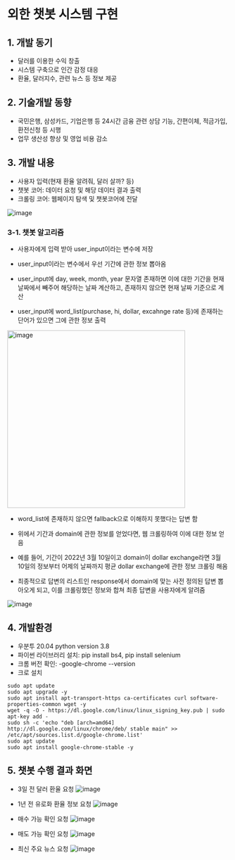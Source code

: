 # 외한 챗봇 시스템 구현

## 1. 개발 동기
* 달러를 이용한 수익 창출
* 시스템 구축으로 인간 감정 대응
* 환율, 달러지수, 관련 뉴스 등 정보 제공

## 2. 기술개발 동향
* 국민은행, 삼성카드, 기업은행 등 24시간 금융 관련 상담 기능, 간편이체, 적금가입, 환전신청 등 시행
* 업무 생산성 향상 및 영업 비용 감소

## 3. 개발 내용
* 사용자 입력(현재 환율 알려줘, 달러 살까? 등)
* 챗봇 코어: 데이터 요청 및 해당 데이터 결과 출력
* 크롤링 코어: 웹페이지 탐색 및 챗봇코어에 전달
     
![image](https://github.com/Developerinsight/Forex_Chatbot/assets/123748877/05648376-9b36-45a2-a3cb-67d224e51e08)

### 3-1. 챗봇 알고리즘
* 사용자에게 입력 받아 user_input이라는 변수에 저장   
     
* user_input이라는 변수에서 우선 기간에 관한 정보 뽑아옴   

* user_input에 day, week, month, year 문자열 존재하면 이에 대한 기간을 현재 날짜에서 빼주어 해당하는 날짜 계산하고, 존재하지 않으면 현재 날짜 기준으로 계산
 
* user_input에 word_list(purchase, hi, dollar, excahnge rate 등)에 존재하는 단어가 있으면 그에 관한 정보 출력   
<img width="404" alt="image" src="https://github.com/Developerinsight/Forex_Chatbot/assets/123748877/908e43d4-813e-4568-948f-e6b50a34ac74">

  
* word_list에 존재하지 않으면 fallback으로 이해하지 못했다는 답변 함
  
* 위에서 기간과 domain에 관한 정보를 얻었다면, 웹 크롤링하여 이에 대한 정보 얻음
  
* 예를 들어, 기간이 2022년 3월 10일이고 domain이 dollar exchange라면 3월 10일의 정보부터 어제의 날짜까지 평균 dollar exchange에 관한 정보 크롤링 해옴
  
* 최종적으로 답변의 리스트인 response에서 domain에 맞는 사전 정의된 답변 뽑아오게 되고, 이를 크롤링했던 정보와 합쳐 최종 답변을 사용자에게 알려줌   
  
![image](https://github.com/Developerinsight/Forex_Chatbot/assets/123748877/90174a77-c2c5-4140-980a-fa8399c7d029)

## 4. 개발환경
* 우분투 20.04 python version 3.8
* 파이썬 라이브러리 설치: pip install bs4, pip install selenium
* 크롬 버전 확인: -google-chrome --version
* 크로 설치
```
sudo apt update
sudo apt upgrade -y
sudo apt install apt-transport-https ca-certificates curl software-properties-common wget -y
wget -q -O - https://dl.google.com/linux/linux_signing_key.pub | sudo apt-key add -
sudo sh -c 'echo "deb [arch=amd64] http://dl.google.com/linux/chrome/deb/ stable main" >> /etc/apt/sources.list.d/google-chrome.list'
sudo apt update
sudo apt install google-chrome-stable -y
```

## 5. 챗봇 수행 결과 화면
* 3일 전 달러 환율 요청
![image](https://github.com/Developerinsight/Forex_Chatbot/assets/123748877/dbb73a86-bacf-4f84-95d1-51228f4956ec)   

* 1년 전 유로화 환율 정보 요청
![image](https://github.com/Developerinsight/Forex_Chatbot/assets/123748877/6c3a8290-3268-4b51-911a-0ba9150a26a7)

* 매수 가능 확인 요청
![image](https://github.com/Developerinsight/Forex_Chatbot/assets/123748877/8b211919-16cf-4724-b838-beff438e5060)

* 매도 가능 확인 요청
![image](https://github.com/Developerinsight/Forex_Chatbot/assets/123748877/f50a4596-bf91-427e-b91c-75954aaef709)

* 최신 주요 뉴스 요청
![image](https://github.com/Developerinsight/Forex_Chatbot/assets/123748877/370c5cde-ef40-4be1-9c8b-aa70eaa6ef1c)


